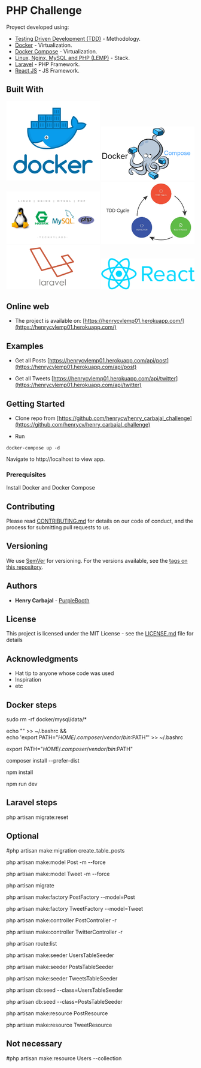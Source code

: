 # PHP Challenge

Proyect developed using:
* [Testing Driven Development (TDD)](https://en.wikipedia.org/wiki/Test-driven_development) - Methodology.
* [Docker](https://www.docker.com/) - Virtualization.
* [Docker Compose](https://docs.docker.com/compose/) - Virtualization.
* [Linux, Nginx, MySQL and PHP (LEMP)](https://lemp.io/) - Stack.
* [Laravel](https://laravel.com/) - PHP Framework.
* [React JS](https://reactjs.org/) - JS Framework.


## Built With

<img src="resources/img/docker.png" style="max-width: 250px;"></img>
<img src="resources/img/docker-compose.png" style="max-width: 250px;"></img>
<img src="resources/img/lemp.jpeg" style="max-width: 250px;"></img>
<img src="resources/img/tdd.jpeg" style="max-width: 250px;"></img>
<img src="resources/img/laravel.png" style="max-width: 250px;"></img>
<img src="resources/img/react.png" style="max-width: 250px;"></img>


## Online  web


* The project is available on:
[https://henrycvlemp01.herokuapp.com/](https://henrycvlemp01.herokuapp.com/)
## Examples

* Get all Posts
[https://henrycvlemp01.herokuapp.com/api/post](https://henrycvlemp01.herokuapp.com/api/post)

* Get all Tweets
[https://henrycvlemp01.herokuapp.com/api/twitter](https://henrycvlemp01.herokuapp.com/api/twitter)

## Getting Started

* Clone repo from 
[https://github.com/henrycv/henry_carbajal_challenge](https://github.com/henrycv/henry_carbajal_challenge)
  
* Run 
```
docker-compose up -d
```
Navigate to http://localhost to view app.

### Prerequisites

Install Docker and Docker Compose
## Contributing

Please read [CONTRIBUTING.md](https://gist.github.com/PurpleBooth/b24679402957c63ec426) for details on our code of conduct, and the process for submitting pull requests to us.

## Versioning

We use [SemVer](http://semver.org/) for versioning. For the versions available, see the [tags on this repository](https://github.com/your/project/tags). 

## Authors

* **Henry Carbajal** - [PurpleBooth](https://about.me/henrycv)

## License

This project is licensed under the MIT License - see the [LICENSE.md](LICENSE.md) file for details

## Acknowledgments

* Hat tip to anyone whose code was used
* Inspiration
* etc






























## Docker steps
sudo rm -rf docker/mysql/data/*

echo "" >> ~/.bashrc && \
    echo 'export PATH="$HOME/.composer/vendor/bin:$PATH"' >> ~/.bashrc

export PATH="$HOME/.composer/vendor/bin:$PATH"

composer install --prefer-dist

npm install

npm run dev

## Laravel steps
php artisan migrate:reset

## Optional
#php artisan make:migration create_table_posts

php artisan make:model Post -m --force

php artisan make:model Tweet -m --force

php artisan migrate

php artisan make:factory PostFactory --model=Post

php artisan make:factory TweetFactory --model=Tweet

php artisan make:controller PostController -r

php artisan make:controller TwitterController -r

php artisan route:list

php artisan make:seeder UsersTableSeeder

php artisan make:seeder PostsTableSeeder

php artisan make:seeder TweetsTableSeeder

php artisan db:seed --class=UsersTableSeeder

php artisan db:seed --class=PostsTableSeeder

php artisan make:resource PostResource

php artisan make:resource TweetResource

## Not necessary
#php artisan make:resource Users --collection